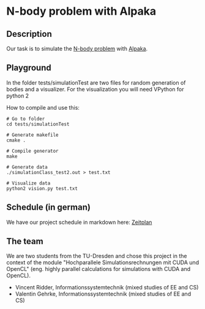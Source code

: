 # N-body problem with Alpaka
## Description
Our task is to simulate the [N-body problem](https://en.wikipedia.org/wiki/N-body_problem) with [Alpaka](https://github.com/ComputationalRadiationPhysics/alpaka).
## Playground
In the folder tests/simulationTest are two files for random generation of bodies and a visualizer. For the visualization you will need VPython for python 2

How to compile and use this:
```
# Go to folder
cd tests/simulationTest

# Generate makefile
cmake .

# Compile generator
make

# Generate data
./simulationClass_test2.out > test.txt

# Visualize data
python2 vision.py test.txt
```

## Schedule (in german)
We have our project schedule in markdown here: [Zeitplan](zeitplan.md)
## The team
We are two students from the TU-Dresden and chose this project in the context of the module "Hochparallele Simulationsrechnungen mit CUDA und OpenCL" (eng. highly parallel calculations for simulations with CUDA and OpenCL).
- Vincent Ridder, Informationssystemtechnik (mixed studies of EE and CS)
- Valentin Gehrke, Informationssystemtechnik (mixed studies of EE and CS)

